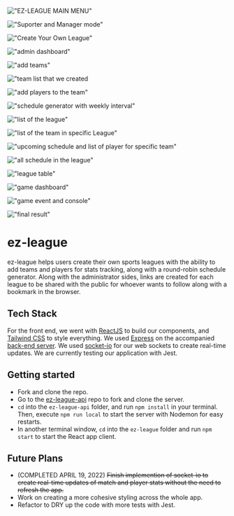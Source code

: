 !["EZ-LEAGUE MAIN MENU"](https://github.com/jjjjjjonathan/ez-league/blob/main/docs/Screenshot%20by%20Snip%20My%20at%20Apr%2016%2C%202022%20at%2023:14:53.png)

!["Suporter and Manager mode"](https://github.com/jjjjjjonathan/ez-league/blob/main/docs/Screenshot%20by%20Snip%20My%20at%20Apr%2016%2C%202022%20at%2023:15:20.png)

!["Create Your Own League"](https://github.com/jjjjjjonathan/ez-league/blob/main/docs/Screenshot%20by%20Snip%20My%20at%20Apr%2016%2C%202022%20at%2023:19:08.png)

!["admin dashboard"](https://github.com/jjjjjjonathan/ez-league/blob/main/docs/Screenshot%20by%20Snip%20My%20at%20Apr%2016%2C%202022%20at%2023:21:49.png)

!["add teams"](https://github.com/jjjjjjonathan/ez-league/blob/main/docs/Screenshot%20by%20Snip%20My%20at%20Apr%2016%2C%202022%20at%2023:20:41.png)

!["team list that we created](https://github.com/jjjjjjonathan/ez-league/blob/main/docs/Screenshot%20by%20Snip%20My%20at%20Apr%2016%2C%202022%20at%2023:22:19.png)

!["add players to the team"](https://github.com/jjjjjjonathan/ez-league/blob/main/docs/Screenshot%20by%20Snip%20My%20at%20Apr%2016%2C%202022%20at%2023:30:07.png)

!["schedule generator with weekly interval"](https://github.com/jjjjjjonathan/ez-league/blob/main/docs/Screenshot%20by%20Snip%20My%20at%20Apr%2016%2C%202022%20at%2023:23:20.png)

!["list of the league"](https://github.com/jjjjjjonathan/ez-league/blob/main/docs/Screenshot%20by%20Snip%20My%20at%20Apr%2016%2C%202022%20at%2023:24:02.png)

!["list of the team in specific League"](https://github.com/jjjjjjonathan/ez-league/blob/main/docs/Screenshot%20by%20Snip%20My%20at%20Apr%2016%2C%202022%20at%2023:24:44.png)

!["upcoming schedule and list of player for specific team"](https://github.com/jjjjjjonathan/ez-league/blob/main/docs/Screenshot%20by%20Snip%20My%20at%20Apr%2016%2C%202022%20at%2023:25:24.png)

!["all schedule in the league"](https://github.com/jjjjjjonathan/ez-league/blob/main/docs/Screenshot%20by%20Snip%20My%20at%20Apr%2016%2C%202022%20at%2023:26:08.png)

!["league table"](https://github.com/jjjjjjonathan/ez-league/blob/main/docs/Screenshot%20by%20Snip%20My%20at%20Apr%2016%2C%202022%20at%2023:27:30.png)

!["game dashboard"](https://github.com/jjjjjjonathan/ez-league/blob/main/docs/Screenshot%20by%20Snip%20My%20at%20Apr%2016%2C%202022%20at%2023:31:13.png)

!["game event and console"](https://github.com/jjjjjjonathan/ez-league/blob/main/docs/Screenshot%20by%20Snip%20My%20at%20Apr%2016%2C%202022%20at%2023:34:35.png)

!["final result"](https://github.com/jjjjjjonathan/ez-league/blob/main/docs/Screenshot%20by%20Snip%20My%20at%20Apr%2016%2C%202022%20at%2023:35:07.png)

# ez-league

ez-league helps users create their own sports leagues with the ability to add teams and players for stats tracking, along with a round-robin schedule generator. Along with the administrator sides, links are created for each league to be shared with the public for whoever wants to follow along with a bookmark in the browser.

## Tech Stack

For the front end, we went with [ReactJS](https://reactjs.org/) to build our components, and [Tailwind CSS](https://tailwindcss.com/) to style everything. We used [Express](https://expressjs.com/) on the accompanied [back-end server](https://github.com/jjjjjjonathan/ez-league-api). We used [socket-io](https://socket.io/) for our web sockets to create real-time updates. We are currently testing our application with Jest.

## Getting started

- Fork and clone the repo.
- Go to the [ez-league-api](https://github.com/jjjjjjonathan/ez-league-api) repo to fork and clone the server.
- `cd` into the `ez-league-api` folder, and run `npm install` in your terminal. Then, execute `npm run local` to start the server with Nodemon for easy restarts.
- In another terminal window, `cd` into the `ez-league` folder and run `npm start` to start the React app client.

## Future Plans

- (COMPLETED APRIL 19, 2022) ~~Finish implemention of socket-io to create real-time updates of match and player stats without the need to refresh the app.~~
- Work on creating a more cohesive styling across the whole app.
- Refactor to DRY up the code with more tests with Jest.
